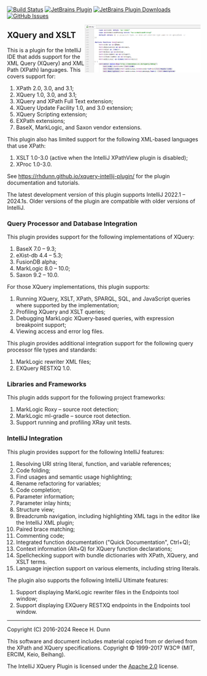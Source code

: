 [![Build Status](https://github.com/rhdunn/xquery-intellij-plugin/workflows/build/badge.svg)](https://github.com/rhdunn/xquery-intellij-plugin/actions)
[![JetBrains Plugin](https://img.shields.io/jetbrains/plugin/v/8612-xquery-intellij-plugin.svg)](https://plugins.jetbrains.com/plugin/8612-xquery-intellij-plugin)
[![JetBrains Plugin Downloads](https://img.shields.io/jetbrains/plugin/d/8612-xquery-intellij-plugin.svg)](https://plugins.jetbrains.com/plugin/8612-xquery-intellij-plugin)
[![GitHub Issues](https://img.shields.io/github/issues/rhdunn/xquery-intellij-plugin.svg)](https://github.com/rhdunn/xquery-intellij-plugin/issues)

<img src="images/xquery-intellij-plugin.png" alt="Syntax Highlighting" width="60%" align="right"/>

## XQuery and XSLT

This is a plugin for the IntelliJ IDE that adds support for the XML Query (XQuery) and
XML Path (XPath) languages. This covers support for:
1.  XPath 2.0, 3.0, and 3.1;
1.  XQuery 1.0, 3.0, and 3.1;
1.  XQuery and XPath Full Text extension;
1.  XQuery Update Facility 1.0, and 3.0 extension;
1.  XQuery Scripting extension;
1.  EXPath extensions;
1.  BaseX, MarkLogic, and Saxon vendor extensions.

This plugin also has limited support for the following XML-based
languages that use XPath:
1.  XSLT 1.0-3.0 (active when the IntelliJ XPathView plugin is disabled);
1.  XProc 1.0-3.0.

See https://rhdunn.github.io/xquery-intellij-plugin/ for the plugin documentation
and tutorials.

The latest development version of this plugin supports IntelliJ 2022.1 &ndash; 2024.1s.
Older versions of the plugin are compatible with older versions of IntelliJ.

### Query Processor and Database Integration

This plugin provides support for the following implementations of XQuery:
1.  BaseX 7.0 &ndash; 9.3;
1.  eXist-db 4.4 &ndash; 5.3;
1.  FusionDB alpha;
1.  MarkLogic 8.0 &ndash; 10.0;
1.  Saxon 9.2 &ndash; 10.0.

For those XQuery implementations, this plugin supports:
1.  Running XQuery, XSLT, XPath, SPARQL, SQL, and JavaScript queries where
    supported by the implementation;
1.  Profiling XQuery and XSLT queries;
1.  Debugging MarkLogic XQuery-based queries, with expression breakpoint
    support;
1.  Viewing access and error log files.

This plugin provides additional integration support for the following query
processor file types and standards:
1.  MarkLogic rewriter XML files;
1.  EXQuery RESTXQ 1.0.

### Libraries and Frameworks

This plugin adds support for the following project frameworks:
1.  MarkLogic Roxy &ndash; source root detection;
1.  MarkLogic ml-gradle &ndash; source root detection.
1.  Support running and profiling XRay unit tests.

### IntelliJ Integration

This plugin provides support for the following IntelliJ features:
1.  Resolving URI string literal, function, and variable references;
1.  Code folding;
1.  Find usages and semantic usage highlighting;
1.  Rename refactoring for variables;
1.  Code completion;
1.  Parameter information;
1.  Parameter inlay hints;
1.  Structure view;
1.  Breadcrumb navigation, including highlighting XML tags in the editor like
    the IntelliJ XML plugin;
1.  Paired brace matching;
1.  Commenting code;
1.  Integrated function documentation ("Quick Documentation", Ctrl+Q);
1.  Context information (Alt+Q) for XQuery function declarations;
1.  Spellchecking support with bundle dictionaries with XPath, XQuery, and XSLT
    terms.
1.  Language injection support on various elements, including string literals.

The plugin also supports the following IntelliJ Ultimate features:
1.  Support displaying MarkLogic rewriter files in the Endpoints tool window;
1.  Support displaying EXQuery RESTXQ endpoints in the Endpoints tool window.

-----

Copyright (C) 2016-2024 Reece H. Dunn

This software and document includes material copied from or derived from the
XPath and XQuery specifications. Copyright © 1999-2017 W3C® (MIT, ERCIM, Keio,
Beihang).

The IntelliJ XQuery Plugin is licensed under the [Apache 2.0](LICENSE) license.
